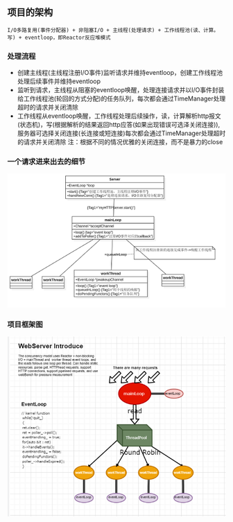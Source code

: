 ## 项目的架构
    I/O多路复用(事件分配器) + 非阻塞I/O + 主线程(处理请求) + 工作线程池(读、计算。写) + eventloop，即Reactor反应堆模式
### 处理流程
  - 创建主线程(主线程注册I/O事件)监听请求并维持eventloop，创建工作线程池处理后续事件并维持eventloop
  - 监听到请求，主线程从阻塞的eventloop唤醒，处理连接请求并以I/O事件封装给工作线程池(轮回的方式分配)的任务队列，每次都会通过TimeManager处理超时的请求并关闭清除
  - 工作线程从eventloop唤醒，工作线程处理后续操作，读，计算解析http报文(状态机)，写(根据解析的结果返回http应答(如果出现错误可选泽关闭连接)),服务器可选择关闭连接(长连接或短连接)每次都会通过TimeManager处理超时的请求并关闭清除    注：根据不同的情况优雅的关闭连接，而不是暴力的close
### 一个请求进来出去的细节
![image](https://github.com/before25tofree/Images/raw/master/WebServer/Main.png)
### 项目框架图
![image](https://github.com/before25tofree/Images/blob/master/WebServer/reactor.PNG)
